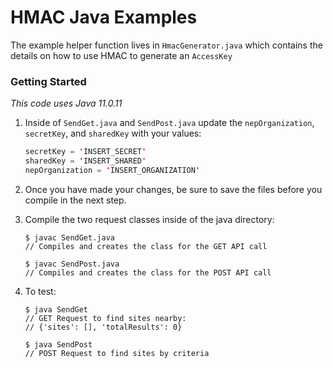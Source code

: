 # HMAC Java Examples

The example helper function lives in `HmacGenerator.java` which contains the details on how to use HMAC to generate an `AccessKey`

### Getting Started

_This code uses Java 11.0.11_

1. Inside of `SendGet.java` and `SendPost.java` update the `nepOrganization`, `secretKey`, and `sharedKey` with your values:

   ```java
   secretKey = 'INSERT_SECRET'
   sharedKey = 'INSERT_SHARED'
   nepOrganization = 'INSERT_ORGANIZATION'
   ```

2. Once you have made your changes, be sure to save the files before you compile in the next step.

3. Compile the two request classes inside of the java directory:

   ```console
   $ javac SendGet.java
   // Compiles and creates the class for the GET API call
   ```

   ```console
   $ javac SendPost.java
   // Compiles and creates the class for the POST API call
   ```

4. To test:

   ```console
   $ java SendGet
   // GET Request to find sites nearby:
   // {'sites': [], 'totalResults': 0}
   ```

   ```console
   $ java SendPost
   // POST Request to find sites by criteria
   ```   